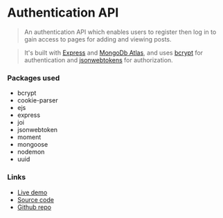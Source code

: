# Authentication API

> An authentication API which enables users to register then log in to gain access to pages for adding and viewing posts.

> It's built with [Express](https://expressjs.com/) and [MongoDb Atlas](https://www.mongodb.com/atlas), and uses [bcrypt](https://www.npmjs.com/package/bcrypt) for authentication and [jsonwebtokens](https://www.npmjs.com/package/jsonwebtoken) for authorization.

### Packages used
- bcrypt
- cookie-parser
- ejs
- express
- joi
- jsonwebtoken
- moment
- mongoose
- nodemon
- uuid

### Links
- [Live demo](https://express-api-login-with-jwt.rolandjlevy.repl.co)
- [Source code](https://replit.com/@RolandJLevy/express-api-login-with-jwt)
- [Github repo](https://github.com/rolandjlevy/express-api-login-with-jwt)